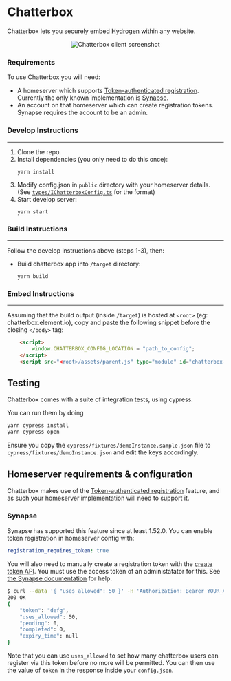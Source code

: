 Chatterbox
==========

Chatterbox lets you securely embed [Hydrogen](https://github.com/vector-im/hydrogen-web) within any website.


<p align="center">
  <img alt="Chatterbox client screenshot" src="https://user-images.githubusercontent.com/2072976/178049551-14caddbe-4b06-4dfe-bc44-bab10603c632.png" />
</p>


### Requirements

To use Chatterbox you will need:

- A homeserver which supports [Token-authenticated registration](https://spec.matrix.org/v1.3/client-server-api/#token-authenticated-registration). Currently the only known implementation is [Synapse](https://github.com/matrix-org/synapse).
- An account on that homeserver which can create registration tokens. Synapse requires the account to be an admin.
    
### Develop Instructions
---
1) Clone the repo.
2) Install dependencies (you only need to do this once):
    ```properties
    yarn install
    ```
3) Modify config.json in `public` directory with your homeserver details.  
(See [`types/IChatterboxConfig.ts`](https://github.com/vector-im/chatterbox/blob/main/src/types/IChatterboxConfig.ts) for the format)
4) Start develop server:
    ```properties
    yarn start
    ```

### Build Instructions
---
Follow the develop instructions above (steps 1-3), then:
- Build chatterbox app into `/target` directory:
    ```properties
    yarn build
    ```

### Embed Instructions
---
Assuming that the build output (inside `/target`) is hosted at `<root>` (eg: chatterbox.element.io), copy and paste the following snippet before the closing `</body>` tag:
```html
	<script>
		window.CHATTERBOX_CONFIG_LOCATION = "path_to_config";
	</script>
	<script src="<root>/assets/parent.js" type="module" id="chatterbox-script"></script>
```

## Testing

Chatterbox comes with a suite of integration tests, using cypress.

You can run them by doing
```sh
yarn cypress install
yarn cypress open
``` 

Ensure you copy the `cypress/fixtures/demoInstance.sample.json` file to `cypress/fixtures/demoInstance.json` and edit 
the keys accordingly.

## Homeserver requirements & configuration

Chatterbox makes use of the [Token-authenticated registration](https://spec.matrix.org/v1.3/client-server-api/#token-authenticated-registration) feature,
and as such your homeserver implementation will need to support it.

### Synapse

Synapse has supported this feature since at least 1.52.0. You can enable token registration in homeserver config with:

```yaml
registration_requires_token: true
```

You will also need to manually create a registration token with the [create token API](https://matrix-org.github.io/synapse/latest/usage/administration/admin_api/registration_tokens.html#create-token).
You must use the access token of an administatator for this. See [the Synapse documentation](https://matrix-org.github.io/synapse/latest/usage/administration/admin_api/index.html) for help.

```sh
$ curl --data '{ "uses_allowed": 50 }' -H 'Authorization: Bearer YOUR_ADMIN_TOKEN' 'https://your-homeserver/_synapse/admin/v1/registration_tokens/new'
200 OK
{
    "token": "defg",
    "uses_allowed": 50,
    "pending": 0,
    "completed": 0,
    "expiry_time": null
}
```

Note that you can use `uses_allowed` to set how many chatterbox users can register via this token before no more will be permitted.
You can then use the value of `token` in the response inside your `config.json`.
